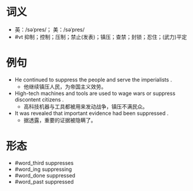 # 词义
- 英：/səˈpres/； 美：/səˈpres/
- #vt 抑制；控制；压制；禁止(发表)；镇压；查禁；封锁；忍住；(武力)平定
# 例句
- He continued to suppress the people and serve the imperialists .
	- 他继续镇压人民，为帝国主义效劳。
- High-tech machines and tools are used to wage wars or suppress discontent citizens .
	- 高科技机器与工具都被用来发动战争，镇压不满民众。
- It was revealed that important evidence had been suppressed .
	- 据透露，重要的证据被隐瞒了。
# 形态
- #word_third suppresses
- #word_ing suppressing
- #word_done suppressed
- #word_past suppressed
